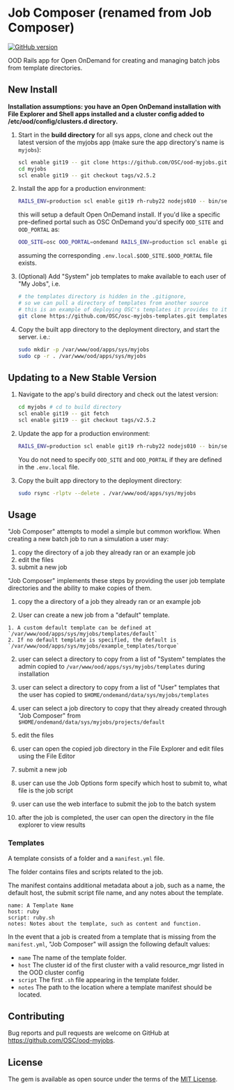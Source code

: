 # Job Composer (renamed from Job Composer)

[![GitHub version](https://badge.fury.io/gh/OSC%2Food-myjobs.svg)](https://badge.fury.io/gh/OSC%2Food-myjobs)

OOD Rails app for Open OnDemand for creating and managing batch jobs from template directories.

## New Install

**Installation assumptions: you have an Open OnDemand installation with File
Explorer and Shell apps installed and a cluster config added to
/etc/ood/config/clusters.d directory.**

1. Start in the **build directory** for all sys apps, clone and check out the
   latest version of the myjobs app (make sure the app directory's name is
   `myjobs`):

   ```sh
   scl enable git19 -- git clone https://github.com/OSC/ood-myjobs.git myjobs
   cd myjobs
   scl enable git19 -- git checkout tags/v2.5.2
   ```

2. Install the app for a production environment:

   ```sh
   RAILS_ENV=production scl enable git19 rh-ruby22 nodejs010 -- bin/setup
   ```

   this will setup a default Open OnDemand install. If you'd like a specific
   pre-defined portal such as OSC OnDemand you'd specify `OOD_SITE` and
   `OOD_PORTAL` as:

   ```sh
   OOD_SITE=osc OOD_PORTAL=ondemand RAILS_ENV=production scl enable git19 rh-ruby22 nodejs010 -- bin/setup
   ```

   assuming the corresponding `.env.local.$OOD_SITE.$OOD_PORTAL` file exists.

3. (Optional) Add "System" job templates to make available to each user of "My
   Jobs", i.e.

   ```sh
   # the templates directory is hidden in the .gitignore,
   # so we can pull a directory of templates from another source
   # this is an example of deploying OSC's templates it provides to its users
   git clone https://github.com/OSC/osc-myjobs-templates.git templates
   ```

4. Copy the built app directory to the deployment directory, and start the
   server. i.e.:

   ```sh
   sudo mkdir -p /var/www/ood/apps/sys/myjobs
   sudo cp -r . /var/www/ood/apps/sys/myjobs
   ```

## Updating to a New Stable Version

1. Navigate to the app's build directory and check out the latest version:

   ```sh
   cd myjobs # cd to build directory
   scl enable git19 -- git fetch
   scl enable git19 -- git checkout tags/v2.5.2
   ```

2. Update the app for a production environment:

   ```sh
   RAILS_ENV=production scl enable git19 rh-ruby22 nodejs010 -- bin/setup
   ```

   You do not need to specify `OOD_SITE` and `OOD_PORTAL` if they are defined
   in the `.env.local` file.

3. Copy the built app directory to the deployment directory:

   ```sh
   sudo rsync -rlptv --delete . /var/www/ood/apps/sys/myjobs
   ```

## Usage

"Job Composer" attempts to model a simple but common workflow. When creating a new batch job to run a simulation a user may:

1. copy the directory of a job they already ran or an example job
2. edit the files
3. submit a new job

"Job Composer" implements these steps by providing the user job template directories and the ability to make copies of them.

1. copy the a directory of a job they already ran or an example job

  1. User can create a new job from a "default" template.
  
    1. A custom default template can be defined at `/var/www/ood/apps/sys/myjobs/templates/default`
    2. If no default template is specified, the default is `/var/www/ood/apps/sys/myjobs/example_templates/torque`

  2. user can select a directory to copy from a list of "System" templates the admin copied to `/var/www/ood/apps/sys/myjobs/templates` during installation
  3. user can select a directory to copy from a list of "User" templates that the user has copied to `$HOME/ondemand/data/sys/myjobs/templates`
  4. user can select a job directory to copy that they already created through "Job Composer" from `$HOME/ondemand/data/sys/myjobs/projects/default`

2. edit the files
  1. user can open the copied job directory in the File Explorer and edit files using the File Editor

3. submit a new job
  1. user can use the Job Options form specify which host to submit to, what file is the job script
  2. user can use the web interface to submit the job to the batch system
  3. after the job is completed, the user can open the directory in the file explorer to view results

### Templates

A template consists of a folder and a `manifest.yml` file.

The folder contains files and scripts related to the job.

The manifest contains additional metadata about a job, such as a name, the default host, the submit script file name, and any notes about the template.

```
name: A Template Name
host: ruby
script: ruby.sh
notes: Notes about the template, such as content and function.
```

In the event that a job is created from a template that is missing from the `manifest.yml`, "Job Composer" will assign the following default values:

* `name` The name of the template folder.
* `host` The cluster id of the first cluster with a valid resource_mgr listed in the OOD cluster config
* `script` The first `.sh` file appearing in the template folder.
* `notes` The path to the location where a template manifest should be located.

## Contributing

Bug reports and pull requests are welcome on GitHub at
https://github.com/OSC/ood-myjobs.

## License

The gem is available as open source under the terms of the [MIT
License](http://opensource.org/licenses/MIT).
